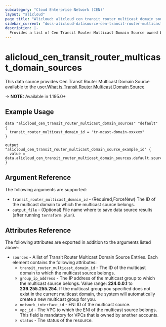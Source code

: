 ```yaml
---
subcategory: "Cloud Enterprise Network (CEN)"
layout: "alicloud"
page_title: "Alicloud: alicloud_cen_transit_router_multicast_domain_sources"
sidebar_current: "docs-alicloud-datasource-cen-transit-router-multicast-domain-sources"
description: |-
  Provides a list of Cen Transit Router Multicast Domain Source owned by an Alibaba Cloud account.
---
```


# alicloud_cen_transit_router_multicast_domain_sources

This data source provides Cen Transit Router Multicast Domain Source available to the user.[What is Transit Router Multicast Domain Source](https://www.alibabacloud.com/help/en/cen/developer-reference/api-cbn-2017-09-12-registertransitroutermulticastgroupsources)

-> **NOTE:** Available in 1.195.0+

## Example Usage

```
data "alicloud_cen_transit_router_multicast_domain_sources" "default" {
  transit_router_multicast_domain_id = "tr-mcast-domain-xxxxxx"
}

output "alicloud_cen_transit_router_multicast_domain_source_example_id" {
  value = data.alicloud_cen_transit_router_multicast_domain_sources.default.sources.0.id
}
```

## Argument Reference

The following arguments are supported:
* `transit_router_multicast_domain_id` - (Required,ForceNew) The ID of the multicast domain to which the multicast source belongs.
* `output_file` - (Optional) File name where to save data source results (after running `terraform plan`).


## Attributes Reference

The following attributes are exported in addition to the arguments listed above:
* `sources` - A list of Transit Router Multicast Domain Source Entries. Each element contains the following attributes:
  * `transit_router_multicast_domain_id` - The ID of the multicast domain to which the multicast source belongs.
  * `group_ip_address` - The IP address of the multicast group to which the multicast source belongs. Value range: **224.0.0.1** to **239.255.255.254**. If the multicast group you specified does not exist in the current multicast domain, the system will automatically create a new multicast group for you.
  * `network_interface_id` - ENI ID of the multicast source.
  * `vpc_id` - The VPC to which the ENI of the multicast source belongs. This field is mandatory for VPCs that is owned by another accounts.
  * `status` - The status of the resource.
